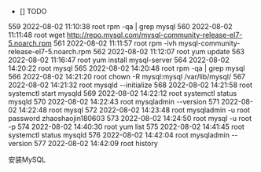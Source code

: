   - [] TODO

  559  2022-08-02 11:10:38 root rpm -qa | grep mysql
  560  2022-08-02 11:11:48 root wget http://repo.mysql.com/mysql-community-release-el7-5.noarch.rpm
  561  2022-08-02 11:11:57 root rpm -ivh mysql-community-release-el7-5.noarch.rpm
  562  2022-08-02 11:12:07 root yum update
  563  2022-08-02 11:16:47 root yum install mysql-server
  564  2022-08-02 14:20:22 root mysql
  565  2022-08-02 14:20:48 root rpm -qa | grep mysql
  566  2022-08-02 14:21:20 root chown -R mysql:mysql /var/lib/mysql/
  567  2022-08-02 14:21:32 root mysqld --initialize
  568  2022-08-02 14:21:58 root systemctl start mysqld
  569  2022-08-02 14:22:12 root systemctl status mysqld
  570  2022-08-02 14:22:43 root mysqladmin --version
  571  2022-08-02 14:22:48 root mysql
  572  2022-08-02 14:23:48 root mysqladmin -u root password zhaoshaojin180603
  573  2022-08-02 14:24:50 root mysql -u root -p
  574  2022-08-02 14:40:30 root yum list
  575  2022-08-02 14:41:45 root systemctl status mysqld
  576  2022-08-02 14:42:04 root mysqladmin --version
  577  2022-08-02 14:42:09 root history


安装MySQL


